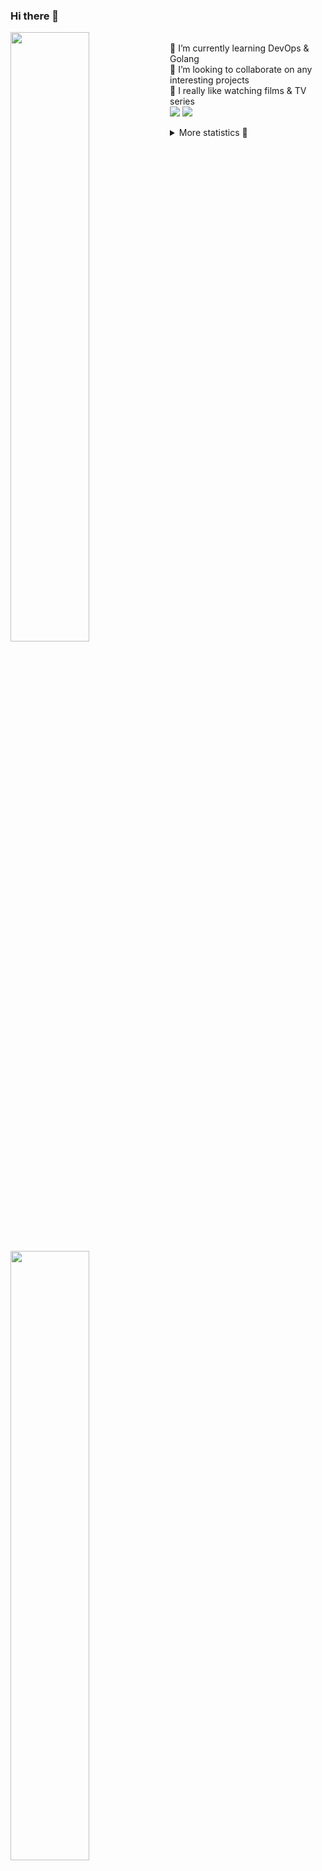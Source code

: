### Hi there 👋


[<img align="left" width="50%" src="https://github-readme-stats.vercel.app/api?username=rufusnufus&hide=issues&show_icons=true&count_private=true&theme=transparent&title_color=FF6F40&text_color=FBF9F8&icon_color=F48242&hide_border=true&hide_title=true#gh-dark-mode-only">](https://metrics.lecoq.io/rufusnufus#gh-dark-mode-only)
[<img align="left" width="50%" src="https://github-readme-stats.vercel.app/api?username=rufusnufus&hide=issues&show_icons=true&count_private=true&theme=transparent&title_color=FF6533&text_color=4D4644&icon_color=FF8038&hide_border=true&hide_title=true#gh-light-mode-only">](https://metrics.lecoq.io/rufusnufus#gh-light-mode-only)

<p>
  <br>
  🌱 I’m currently learning DevOps & Golang</br>
  👯 I’m looking to collaborate on any interesting projects</br>
  🎥 I really like watching films & TV series</br>
  <a href="https://linkedin.com/in/rufusnufus"><img src="https://img.shields.io/badge/linkedin-0077B5.svg?style=for-the-badge&logo=linkedin&logoColor=white"/></a>
  <a href="https://t.me/rufusnufus"><img src="https://img.shields.io/badge/-telegram-black?style=for-the-badge&color=blue&logo=telegram"/></a>
</p>

<p text-align="left">
<details>
  <summary>More statistics 👀</summary><br/>

<!--START_SECTION:waka-->
![Code Time](http://img.shields.io/badge/Code%20Time-438%20hrs%2039%20mins-blue)

![Profile Views](http://img.shields.io/badge/Profile%20Views-0-blue)

**I'm an Early 🐤** 

```text
🌞 Morning                7082 commits        █████░░░░░░░░░░░░░░░░░░░░   21.60 % 
🌆 Daytime                19030 commits       ███████████████░░░░░░░░░░   58.03 % 
🌃 Evening                5870 commits        ████░░░░░░░░░░░░░░░░░░░░░   17.90 % 
🌙 Night                  812 commits         █░░░░░░░░░░░░░░░░░░░░░░░░   02.48 % 
```
📅 **I'm Most Productive on Monday** 

```text
Monday                   6647 commits        █████░░░░░░░░░░░░░░░░░░░░   20.27 % 
Tuesday                  6226 commits        █████░░░░░░░░░░░░░░░░░░░░   18.99 % 
Wednesday                6554 commits        █████░░░░░░░░░░░░░░░░░░░░   19.99 % 
Thursday                 5950 commits        █████░░░░░░░░░░░░░░░░░░░░   18.14 % 
Friday                   5794 commits        ████░░░░░░░░░░░░░░░░░░░░░   17.67 % 
Saturday                 691 commits         █░░░░░░░░░░░░░░░░░░░░░░░░   02.11 % 
Sunday                   932 commits         █░░░░░░░░░░░░░░░░░░░░░░░░   02.84 % 
```


📊 **This Week I Spent My Time On** 

```text
💬 Programming Languages: 
Other                    8 hrs 15 mins       ███████████████░░░░░░░░░░   60.35 % 
YAML                     3 hrs 48 mins       ███████░░░░░░░░░░░░░░░░░░   27.84 % 
HCL                      50 mins             ██░░░░░░░░░░░░░░░░░░░░░░░   06.18 % 
Go                       37 mins             █░░░░░░░░░░░░░░░░░░░░░░░░   04.57 % 
Terraform                7 mins              ░░░░░░░░░░░░░░░░░░░░░░░░░   00.88 % 

🔥 Editors: 
iTerm2                   8 hrs 15 mins       ███████████████░░░░░░░░░░   60.34 % 
VS Code                  5 hrs 25 mins       ██████████░░░░░░░░░░░░░░░   39.66 % 
```

**I Mostly Code in Java** 

```text
Python                   19 repos            ███░░░░░░░░░░░░░░░░░░░░░░   12.75 % 
Smarty                   12 repos            ██░░░░░░░░░░░░░░░░░░░░░░░   08.05 % 
HCL                      7 repos             █░░░░░░░░░░░░░░░░░░░░░░░░   04.70 % 
HTML                     4 repos             █░░░░░░░░░░░░░░░░░░░░░░░░   02.68 % 
Mustache                 3 repos             █░░░░░░░░░░░░░░░░░░░░░░░░   02.01 % 
```




 Last Updated on 23/08/2023 00:59:50 UTC
<!--END_SECTION:waka-->

</details>
</p>
